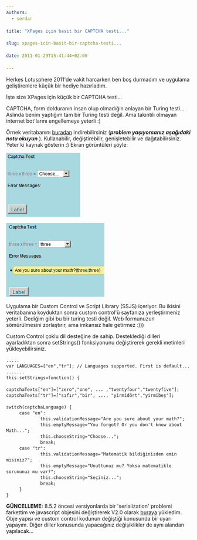 ```yaml
---
authors:
  - serdar

title: "XPages için basit bir CAPTCHA testi..."

slug: xpages-icin-basit-bir-captcha-testi...

date: 2011-01-29T15:41:44+02:00

---
```


Herkes Lotusphere 2011'de vakit harcarken ben boş durmadım ve uygulama geliştirenlere küçük bir hediye hazırladım.

İşte size XPages için küçük bir CAPTCHA testi...
<!-- more -->
CAPTCHA, form dolduranın insan olup olmadığın anlayan bir Turing testi... Aslında benim yaptığım tam bir Turing testi değil. Ama takıntılı olmayan internet bot'larını engellemeye yeterli :)

Örnek veritabanını [buradan](http://www.developi.com/_files/CaptchaSample.zip) indirebilirsiniz (***problem yaşıyorsanız aşağıdaki notu okuyun*** ). Kullanabilir, değiştirebilir, genişletebilir ve dağıtabilirsiniz. Yeter ki kaynak gösterin :) Ekran görüntüleri şöyle:

![Image:XPages için basit bir CAPTCHA testi...](../../images/imported/xpages-icin-basit-bir-captcha-testi-M2.gif)

![Image:XPages için basit bir CAPTCHA testi...](../../images/imported/xpages-icin-basit-bir-captcha-testi-M3.gif)

Uygulama bir Custom Control ve Script Library (SSJS) içeriyor. Bu ikisini veritabanına koyduktan sonra custom control'ü sayfanıza yerleştirmeniz yeterli. Dediğim gibi bu bir turing testi değil. Web formunuzun sömürülmesini zorlaştırır, ama imkansız hale getirmez :)))

Custom Control çoklu dil desteğine de sahip. Desteklediği dilleri ayarladıktan sonra setStrings() fonksiyonunu değiştirerek gerekli metinleri yükleyebilirsiniz.

```
.....
var LANGUAGES=["en","tr"]; // Languages supported. First is default...
.......
this.setStrings=function() {

captchaTexts["en"]=["zero","one", ... ,"twentyfour","twentyfive"];
captchaTexts["tr"]=["sıfır","bir", ..., "yirmidört","yirmibeş"];

switch(captchaLanguage) {
     case "en":
             this.validationMessage="Are you sure about your math?";
             this.emptyMessage="You forgot? Or you don't know about Math...";
             this.chooseString="Choose...";
             break;
     case "tr":
             this.validationMessage="Matematik bildiğinizden emin misiniz?";
             this.emptyMessage="Unuttunuz mu? Yoksa matematikle sorununuz mu var?";
             this.chooseString="Seçiniz...";
             break;                
     }                
}
```


**GÜNCELLEME:**
8.5.2 öncesi versiyonlarda bir 'serialization' problemi farkettim ve javascript objesini değiştirerek V2.0 olarak [buraya](http://www.developi.com/_files/CaptchaSample_R2.0_201105.zip) yükledim. Obje yapısı ve custom control kodunun değiştiği konusunda bir uyarı yapayım. Diğer diller konusunda yapacağınız değişiklikler de aynı alandan yapılacak...
